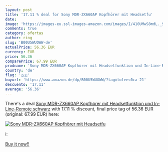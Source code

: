 ```yaml
---
layout: post
title: '17.11 % deal for Sony MDR-ZX660AP Kopfhörer mit Headsetfu'
date: 
image: 'https://images-eu.ssl-images-amazon.com/images/I/410UMwS8mdL._SL200_.jpg'
comments: true
category: ofertas
author: ring
slug: 'B00U5WUOWW-de'
actualPrice: 56.36 EUR
currency: EUR
price: 56.36
comparePrice: 67.99 EUR
prodname: 'Sony MDR-ZX660AP Kopfhörer mit Headsetfunktion und In-Line-Remote schwarz'
country: 'de'
flag: '🇩🇪'
buyurl: 'https://www.amazon.de/dp/B00U5WUOWW/?tag=tolees0ca-21'
descuento: '17.11'
average: '56.36'
---
```


There's a deal [Sony MDR-ZX660AP Kopfhörer mit Headsetfunktion und In-Line-Remote schwarz](https://www.amazon.de/dp/B00U5WUOWW/?tag=tolees0ca-21)  with  17.11 % discount, final price tag of  56.36 EUR (original: 67.99 EUR) here:

[![Sony MDR-ZX660AP Kopfhörer mit Headsetfu](https://images-eu.ssl-images-amazon.com/images/I/410UMwS8mdL._SL200_.jpg)](https://www.amazon.de/dp/B00U5WUOWW/?tag=tolees0ca-21)

ℹ️:


[Buy it now!!](https://www.amazon.de/dp/B00U5WUOWW/?tag=tolees0ca-21)
